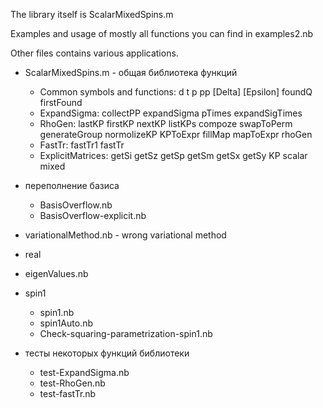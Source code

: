 The library itself is ScalarMixedSpins.m

Examples and usage of mostly all functions you can find in examples2.nb

Other files contains various applications.


* ScalarMixedSpins.m - общая библиотека функций
  * Common symbols and functions: d t p pp \[Delta] \[Epsilon] foundQ firstFound
  * ExpandSigma: collectPP expandSigma pTimes expandSigTimes
  * RhoGen: lastKP firstKP nextKP listKPs compoze swapToPerm generateGroup normolizeKP KPToExpr fillMap mapToExpr rhoGen
  * FastTr: fastTr1 fastTr
  * ExplicitMatrices: getSi getSz getSp getSm getSx getSy KP scalar mixed

* переполнение базиса
  * BasisOverflow.nb
  * BasisOverflow-explicit.nb

* variationalMethod.nb - wrong variational method
* real

* eigenValues.nb

* spin1
  * spin1.nb
  * spin1Auto.nb
  * Check-squaring-parametrization-spin1.nb
  
* тесты некоторых функций библиотеки
  * test-ExpandSigma.nb
  * test-RhoGen.nb
  * test-fastTr.nb
